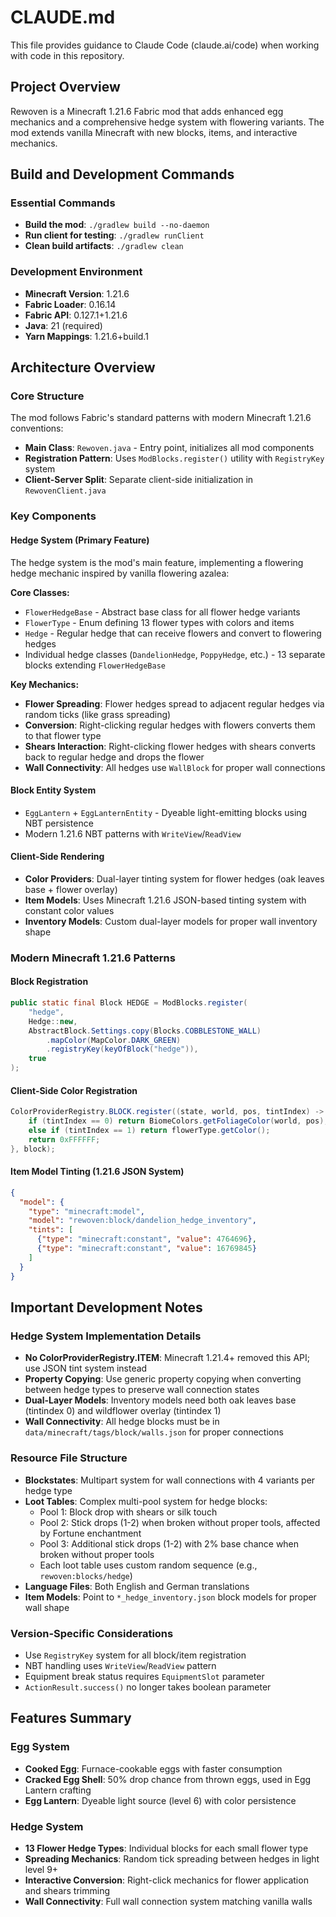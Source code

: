 # CLAUDE.md

This file provides guidance to Claude Code (claude.ai/code) when working with code in this repository.

## Project Overview

Rewoven is a Minecraft 1.21.6 Fabric mod that adds enhanced egg mechanics and a comprehensive hedge system with flowering variants. The mod extends vanilla Minecraft with new blocks, items, and interactive mechanics.

## Build and Development Commands

### Essential Commands
- **Build the mod**: `./gradlew build --no-daemon`
- **Run client for testing**: `./gradlew runClient`
- **Clean build artifacts**: `./gradlew clean`

### Development Environment
- **Minecraft Version**: 1.21.6
- **Fabric Loader**: 0.16.14
- **Fabric API**: 0.127.1+1.21.6
- **Java**: 21 (required)
- **Yarn Mappings**: 1.21.6+build.1

## Architecture Overview

### Core Structure
The mod follows Fabric's standard patterns with modern Minecraft 1.21.6 conventions:

- **Main Class**: `Rewoven.java` - Entry point, initializes all mod components
- **Registration Pattern**: Uses `ModBlocks.register()` utility with `RegistryKey` system
- **Client-Server Split**: Separate client-side initialization in `RewovenClient.java`

### Key Components

#### Hedge System (Primary Feature)
The hedge system is the mod's main feature, implementing a flowering hedge mechanic inspired by vanilla flowering azalea:

**Core Classes:**
- `FlowerHedgeBase` - Abstract base class for all flower hedge variants
- `FlowerType` - Enum defining 13 flower types with colors and items
- `Hedge` - Regular hedge that can receive flowers and convert to flowering hedges
- Individual hedge classes (`DandelionHedge`, `PoppyHedge`, etc.) - 13 separate blocks extending `FlowerHedgeBase`

**Key Mechanics:**
- **Flower Spreading**: Flower hedges spread to adjacent regular hedges via random ticks (like grass spreading)
- **Conversion**: Right-clicking regular hedges with flowers converts them to that flower type
- **Shears Interaction**: Right-clicking flower hedges with shears converts back to regular hedge and drops the flower
- **Wall Connectivity**: All hedges use `WallBlock` for proper wall connections

#### Block Entity System
- `EggLantern` + `EggLanternEntity` - Dyeable light-emitting blocks using NBT persistence
- Modern 1.21.6 NBT patterns with `WriteView`/`ReadView`

#### Client-Side Rendering
- **Color Providers**: Dual-layer tinting system for flower hedges (oak leaves base + flower overlay)
- **Item Models**: Uses Minecraft 1.21.6 JSON-based tinting system with constant color values
- **Inventory Models**: Custom dual-layer models for proper wall inventory shape

### Modern Minecraft 1.21.6 Patterns

#### Block Registration
```java
public static final Block HEDGE = ModBlocks.register(
    "hedge",
    Hedge::new,
    AbstractBlock.Settings.copy(Blocks.COBBLESTONE_WALL)
        .mapColor(MapColor.DARK_GREEN)
        .registryKey(keyOfBlock("hedge")),
    true
);
```

#### Client-Side Color Registration
```java
ColorProviderRegistry.BLOCK.register((state, world, pos, tintIndex) -> {
    if (tintIndex == 0) return BiomeColors.getFoliageColor(world, pos);
    else if (tintIndex == 1) return flowerType.getColor();
    return 0xFFFFFF;
}, block);
```

#### Item Model Tinting (1.21.6 JSON System)
```json
{
  "model": {
    "type": "minecraft:model", 
    "model": "rewoven:block/dandelion_hedge_inventory",
    "tints": [
      {"type": "minecraft:constant", "value": 4764696},
      {"type": "minecraft:constant", "value": 16769845}
    ]
  }
}
```

## Important Development Notes

### Hedge System Implementation Details
- **No ColorProviderRegistry.ITEM**: Minecraft 1.21.4+ removed this API; use JSON tint system instead
- **Property Copying**: Use generic property copying when converting between hedge types to preserve wall connection states
- **Dual-Layer Models**: Inventory models need both oak leaves base (tintindex 0) and wildflower overlay (tintindex 1)
- **Wall Connectivity**: All hedge blocks must be in `data/minecraft/tags/block/walls.json` for proper connections

### Resource File Structure
- **Blockstates**: Multipart system for wall connections with 4 variants per hedge type
- **Loot Tables**: Complex multi-pool system for hedge blocks:
  - Pool 1: Block drop with shears or silk touch
  - Pool 2: Stick drops (1-2) when broken without proper tools, affected by Fortune enchantment
  - Pool 3: Additional stick drops (1-2) with 2% base chance when broken without proper tools
  - Each loot table uses custom random sequence (e.g., `rewoven:blocks/hedge`)
- **Language Files**: Both English and German translations
- **Item Models**: Point to `*_hedge_inventory.json` block models for proper wall shape

### Version-Specific Considerations
- Use `RegistryKey` system for all block/item registration
- NBT handling uses `WriteView`/`ReadView` pattern
- Equipment break status requires `EquipmentSlot` parameter
- `ActionResult.success()` no longer takes boolean parameter

## Features Summary

### Egg System
- **Cooked Egg**: Furnace-cookable eggs with faster consumption
- **Cracked Egg Shell**: 50% drop chance from thrown eggs, used in Egg Lantern crafting
- **Egg Lantern**: Dyeable light source (level 6) with color persistence

### Hedge System  
- **13 Flower Hedge Types**: Individual blocks for each small flower type
- **Spreading Mechanics**: Random tick spreading between hedges in light level 9+
- **Interactive Conversion**: Right-click mechanics for flower application and shears trimming
- **Wall Connectivity**: Full wall connection system matching vanilla walls